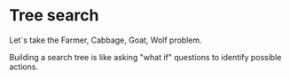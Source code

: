 # Tree search

Let´s take the Farmer, Cabbage, Goat, Wolf problem.

Building a search tree is like asking "what if" questions to identify possible actions.
